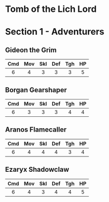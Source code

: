 Tomb of the Lich Lord
=====================

Section 1 - Adventurers
=======================

## Gideon the Grim

| Cmd | Mov | Skl | Def | Tgh | HP  |
| :-: | :-: | :-: | :-: | :-: | :-: |
|  6  |  4  |  3  |  3  |  3  |  5  |

## Borgan Gearshaper

| Cmd | Mov | Skl | Def | Tgh | HP  |
| :-: | :-: | :-: | :-: | :-: | :-: |
|  6  |  3  |  3  |  3  |  4  |  4  |

## Aranos Flamecaller

| Cmd | Mov | Skl | Def | Tgh | HP  |
| :-: | :-: | :-: | :-: | :-: | :-: |
|  6  |  4  |  4  |  4  |  3  |  4  |

## Ezaryx Shadowclaw

| Cmd | Mov | Skl | Def | Tgh | HP  |
| :-: | :-: | :-: | :-: | :-: | :-: |
|  6  |  4  |  3  |  4  |  4  |  5  |
